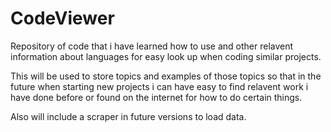 # CodeViewer
Repository of code that i have learned how to use and other relavent information about languages for easy look up when coding similar projects.

This will be used to store topics and examples of those topics so that in the future when starting new projects i can have easy to find relavent work i have done before or found on the internet for how to do certain things.


Also will include a scraper in future versions to load data.
